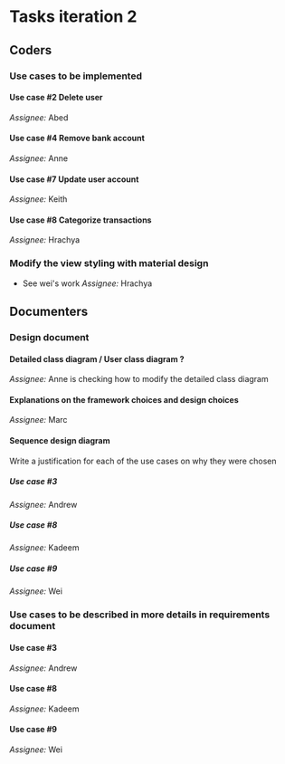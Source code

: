 # Tasks iteration 2
## Coders
### Use cases to be implemented
#### Use case #2 Delete user
*Assignee:* Abed

#### Use case #4 Remove bank account
*Assignee:* Anne

#### Use case #7 Update user account
*Assignee:* Keith

#### Use case #8 Categorize transactions
*Assignee:* Hrachya

### Modify the view styling with material design
* See wei's work
*Assignee:* Hrachya

## Documenters
### Design document
#### Detailed class diagram / User class diagram ?
*Assignee:* Anne is checking how to modify the detailed class diagram
#### Explanations on the framework choices and design choices
*Assignee:* Marc
#### Sequence design diagram
Write a justification for each of the use cases on why they were chosen
##### Use case #3
*Assignee:* Andrew

##### Use case #8
*Assignee:* Kadeem

##### Use case #9
*Assignee:* Wei

### Use cases to be described in more details in requirements document
#### Use case #3
*Assignee:* Andrew

#### Use case #8
*Assignee:* Kadeem

#### Use case #9
*Assignee:* Wei
